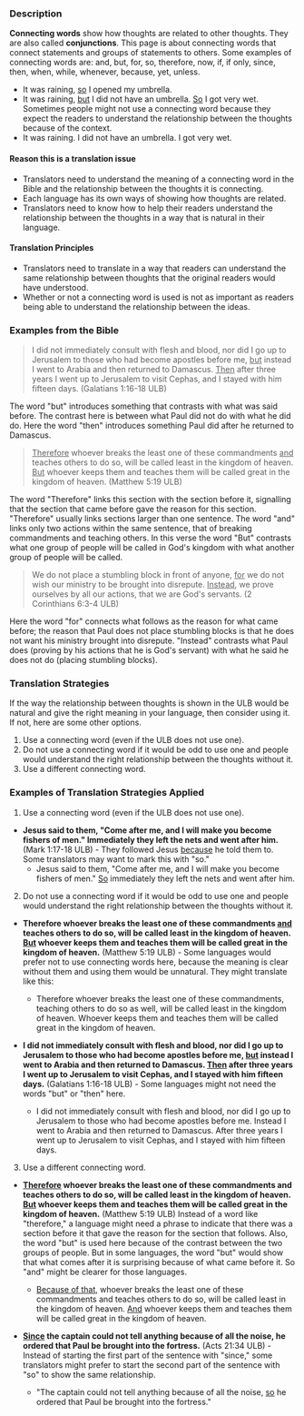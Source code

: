 

### Description

**Connecting words** show how thoughts are related to other thoughts. They are also called **conjunctions**. This page is about connecting words that connect statements and groups of statements to others. Some examples of connecting words are: and, but, for, so, therefore, now, if, if only, since, then, when, while, whenever, because, yet, unless.

  * It was raining, <u>so</u>  I opened my umbrella.
  * It was raining, <u>but</u>  I did not have an umbrella. <u>So</u> I got very wet.
Sometimes people might not use a connecting word because they expect the readers to understand the relationship between the thoughts because of the context.
  * It was raining. I did not have an umbrella. I got very wet.

#### Reason this is a translation issue

  * Translators need to understand the meaning of a connecting word in the Bible and the relationship between the thoughts it is connecting.
  * Each language has its own ways of showing how thoughts are related.
  * Translators need to know how to help their readers understand the relationship between the thoughts in a way that is natural in their language.

#### Translation Principles

  * Translators need to translate in a way that readers can understand the same relationship between thoughts that the original readers would have understood.
  * Whether or not a connecting word is used is not as important as readers being able to understand the relationship between the ideas.

### Examples from the Bible

>I did not immediately consult with flesh and blood, nor did I go up to Jerusalem to those who had become apostles before me, <u>but</u> instead I went to Arabia and then returned to Damascus. <u>Then</u> after three years I went up to Jerusalem to visit Cephas, and I stayed with him fifteen days. (Galatians 1:16-18 ULB)

The word "but" introduces something that contrasts with what was said before. The contrast here is between what Paul did not do with what he did do. Here the word "then" introduces something Paul did after he returned to Damascus. 

><u>Therefore</u> whoever breaks the least one of these commandments <u>and</u> teaches others to do so, will be called least in the kingdom of heaven. <u>But</u> whoever keeps them and teaches them will be called great in the kingdom of heaven. (Matthew 5:19 ULB)

The word "Therefore" links this section with the section before it, signalling that the section that came before gave the reason for this section. "Therefore" usually links sections larger than one sentence. The word "and" links only two actions within the same sentence, that of breaking commandments and teaching others. In this verse the word "But" contrasts what one group of people will be called in God's kingdom with what another group of people will be called.

>We do not place a stumbling block in front of anyone, <u>for</u> we do not wish our ministry to be brought into disrepute. <u>Instead</u>, we prove ourselves by all our actions, that we are God's servants. (2 Corinthians 6:3-4 ULB)

Here the word "for" connects what follows as the reason for what came before; the reason that Paul does not place stumbling blocks is that he does not want his ministry brought into disrepute. "Instead" contrasts what Paul does (proving by his actions that he is God's servant) with what he said he does not do (placing stumbling blocks).


### Translation Strategies

If the way the relationship between thoughts is shown in the ULB would be natural and give the right meaning in your language, then consider using it. If not, here are some other options.

  1. Use a connecting word (even if the ULB does not use one).
  1. Do not use a connecting word if it would be odd to use one and people would understand the right relationship between the thoughts without it.
  1. Use a different connecting word.

### Examples of Translation Strategies Applied

1) Use a connecting word (even if the ULB does not use one).

* **Jesus said to them, "Come after me, and I will make you become fishers of men." Immediately they left the nets and went after him.**  (Mark 1:17-18 ULB) - They followed Jesus <u>because</u> he told them to. Some translators may want to mark this with "so."
    * Jesus said to them, "Come after me, and I will make you become fishers of men." <u>So</u>  immediately they left the nets and went after him.

2) Do not use a connecting word if it would be odd to use one and people would understand the right relationship between the thoughts without it.

* **Therefore whoever breaks the least one of these commandments <u>and</u> teaches others to do so, will be called least in the kingdom of heaven. <u>But</u> whoever keeps them and teaches them will be called great in the kingdom of heaven.** (Matthew 5:19 ULB) - 
Some languages would prefer not to use connecting words here, because the meaning is clear without them and using them would be unnatural. They might translate like this: 
    * Therefore whoever breaks the least one of these commandments, teaching others to do so as well, will be called least in the kingdom of heaven. Whoever keeps them and teaches them will be called great in the kingdom of heaven.

* **I did not immediately consult with flesh and blood, nor did I go up to Jerusalem to those who had become apostles before me, <u>but</u> instead I went to Arabia and then returned to Damascus. <u>Then</u>  after three years I went up to Jerusalem to visit Cephas, and I stayed with him fifteen days.**  (Galatians 1:16-18 ULB) - 
Some languages might not need the words "but" or "then" here.
    * I did not immediately consult with flesh and blood, nor did I go up to Jerusalem to those who had become apostles before me. Instead I went to Arabia and then returned to Damascus. After three years I went up to Jerusalem to visit Cephas, and I stayed with him fifteen days.

3) Use a different connecting word.

* **<u>Therefore</u> whoever breaks the least one of these commandments and teaches others to do so, will be called least in the kingdom of heaven. <u>But</u> whoever keeps them and teaches them will be called great in the kingdom of heaven.**  (Matthew 5:19 ULB) Instead of a word like "therefore," a language might need a phrase to indicate that there was a section before it that gave the reason for the section that follows. Also, the word "but" is used here because of the contrast between the two groups of people. But in some languages, the word "but" would show that what comes after it is surprising because of what came before it. So "and" might be clearer for those languages.
    * <u>Because of that</u>, whoever breaks the least one of these commandments and teaches others to do so, will be called least in the kingdom of heaven. <u>And</u> whoever keeps them and teaches them will be called great in the kingdom of heaven.

* **<u>Since</u> the captain could not tell anything because of all the noise, he ordered that Paul be brought into the fortress.**  (Acts 21:34 ULB) - Instead of starting the first part of the sentence with "since," some translators might prefer to start the second part of the sentence with "so" to show the same relationship.
    * "The captain could not tell anything because of all the noise, <u>so</u> he ordered that Paul be brought into the fortress."